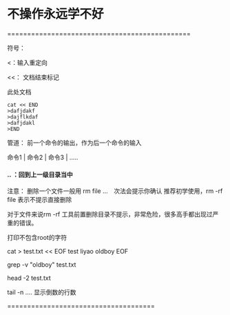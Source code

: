 # 不操作永远学不好



==============================================

符号：
>
>>

<：输入重定向

<<：     文档结束标记


此处文档
```shell
cat << END
>dafjdakf
>dajflkdaf
>dafjdakl
>END
```


管道：     前一个命令的输出，作为后一个命令的输入


命令1     |       命令2         |   命令3  | .....



#### .. ：回到上一级目录当中


注意：
删除一个文件一般用 rm file ...　次法会提示你确认
推荐初学使用，rm -rf file 表示不提示直接删除

对于文件来说rm -rf 工具前置删除目录不提示，非常危险，很多高手都出现过严重的错误。



打印不包含root的字符

cat > test.txt << EOF
test
liyao
oldboy
EOF

grep -v "oldboy" test.txt

head -2 test.txt

tail -n ....            显示倒数的行数


=====================================
